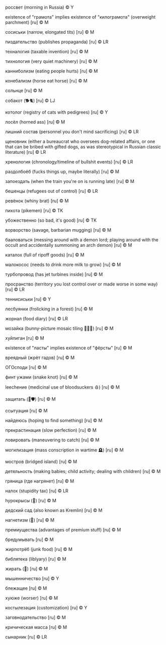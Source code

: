 россвет (morning in Russia) © Y

existence of "грамота" implies existence of "килограмота" (overweight parchment) [ru] © M

сосиськи (narrow, elongated tits) [ru] © M

пиздательство (publishes propaganda) [ru] © LR

техналогия (taxable invention) [ru] © M

тихнология (very quiet machinery) [ru] © M

канниболизм (eating people hurts) [ru] © M

конебализм (horse eat horse) [ru] © M

сольнце [ru] © M

собакот (🐕🐈) [ru] © LJ

котолог (registry of cats with pedigrees) [ru] © Y

лосёл (horned ass) [ru] © M

лишний состав (personnel you don't mind sacrificing) [ru] © LR

щеновник (either a bureaucrat who oversees dog-related affairs, or one that can be bribed with gifted dogs, as was stereotypical in Russian classic literature) [ru] © LR

хренология (chronology/timeline of bullshit events) [ru] © LR

раздолбоёб (fucks things up, maybe literally) [ru] © M

запоездать (when the train you're on is running late) [ru] © M

бешенцы (refugees out of control) [ru] © LR

ревёнок (whiny brat) [ru] © M

пихота (pikemen) [ru] © TK

убожественно (so bad, it's good) [ru] © TK

ворворство (savage, barbarian mugging) [ru] © M

бааловаться (messing around with a demon lord; playing around with the occult and accidentally summoning an arch demon) [ru] © M

каталох (full of ripoff goods) [ru] © M

малокосос (needs to drink more milk to grow) [ru] © M

турбопровод (has jet turbines inside) [ru] © M

просранство (territory you lost control over or made worse in some way) [ru] © LR

теннисиськи [ru] © Y

лесбуянки (frolicking in a forest) [ru] © M

жорнал (food diary) [ru] © LR

мозайка (bunny-picture mosaic tiling 🐰🧩🐇) [ru] © M

хуйлиган [ru] © M

existence of "ласты" implies existence of "фёрсты" [ru] © M

вреядный (жрёт гадов) [ru] © M

ОГОсподи [ru] © M

финт ужами (snake knot) [ru] © M

leechение (medicinal use of bloodsuckers 🩸) [ru] © M

защитать (🔢🛡️) [ru] © M

ссытуация [ru] © M

найдеюсь (hoping to find something) [ru] © M

прекрастинация (slow perfection) [ru] © M

ловировать (maneuvering to catch) [ru] © M

могилизация (mass conscription in wartime 🪦) [ru] © M

мостров (bridged island) [ru] © M

детяльность (making babies; child activity; dealing with children) [ru] © M

гряница (где нагрянет) [ru] © M

налох (stupidity tax) [ru] © LR

hypoкрысы (🐀) [ru] © M

дедский сад (also known as Kremlin) [ru] © M

нагнетизм (🧲) [ru] © M

премиущества (advantages of premium stuff) [ru] © M

бредумывать [ru] © M

жирпотрёб (junk food) [ru] © M

библятека (liblyary) [ru] © M

жирать (🐖) [ru] © M

мышенничество [ru] © Y

блежащее [ru] © M

хуюже (worser) [ru] © M

костылезация (customization) [ru] © Y

заговнодательство [ru] © M

кричическая масса [ru] © M

сынарник [ru] © LR
